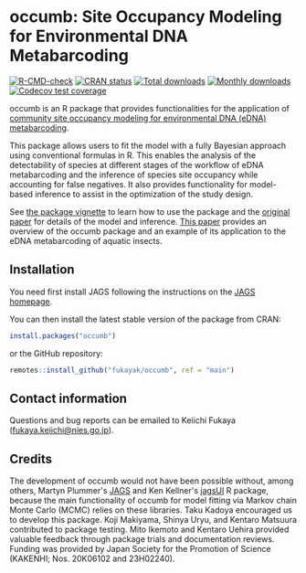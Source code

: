 # occumb: Site Occupancy Modeling for Environmental DNA Metabarcoding

<!-- badges: start -->

[![R-CMD-check](https://github.com/fukayak/occumb/workflows/R-CMD-check/badge.svg)](https://github.com/fukayak/occumb/actions)
[![CRAN status](https://www.r-pkg.org/badges/version/occumb)](https://CRAN.R-project.org/package=occumb)
[![Total downloads](https://cranlogs.r-pkg.org/badges/grand-total/occumb)](https://cranlogs.r-pkg.org/badges/grand-total/occumb)
[![Monthly downloads](https://cranlogs.r-pkg.org/badges/last-month/occumb)](https://cranlogs.r-pkg.org/badges/last-month/occumb)
[![Codecov test coverage](https://codecov.io/gh/fukayak/occumb/graph/badge.svg)](https://app.codecov.io/gh/fukayak/occumb)

<!-- badges: end -->

occumb is an R package that provides functionalities for the application of [community site occupancy modeling for environmental DNA (eDNA) metabarcoding](https://doi.org/10.1111/2041-210X.13732).

This package allows users to fit the model with a fully Bayesian approach using conventional formulas in R. This enables the analysis of the detectability of species at different stages of the workflow of eDNA metabarcoding and the inference of species site occupancy while accounting for false negatives. It also provides functionality for model-based inference to assist in the optimization of the study design.

See [the package vignette](https://fukayak.github.io/occumb/articles/occumb.html) to learn how to use the package and the [original paper](https://doi.org/10.1111/2041-210X.13732) for details of the model and inference. [This paper](https://doi.org/10.1101/2025.01.09.632116) provides an overview of the occumb package and an example of its application to the eDNA metabarcoding of aquatic insects.

## Installation

You need first install JAGS following the instructions on the [JAGS homepage](https://mcmc-jags.sourceforge.io/).

You can then install the latest stable version of the package from CRAN:

```r
install.packages("occumb")
```

or the GitHub repository:

```r
remotes::install_github("fukayak/occumb", ref = "main")
```

## Contact information

Questions and bug reports can be emailed to Keiichi Fukaya (fukaya.keiichi@nies.go.jp).

## Credits

The development of occumb would not have been possible without, among others, Martyn Plummer's [JAGS](https://mcmc-jags.sourceforge.io/) and Ken Kellner's [jagsUI](https://CRAN.R-project.org/package=jagsUI) R package, because the main functionality of occumb for model fitting via Markov chain Monte Carlo (MCMC) relies on these libraries. Taku Kadoya encouraged us to develop this package. Koji Makiyama, Shinya Uryu, and Kentaro Matsuura contributed to package testing. Mito Ikemoto and Kentaro Uehira provided valuable feedback through package trials and documentation reviews. Funding was provided by Japan Society for the Promotion of Science (KAKENHI; Nos. 20K06102 and 23H02240).
